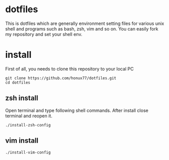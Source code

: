 # dotfiles
This is dotfiles which are generally environment setting files for various unix shell and programs such as bash, zsh, vim and so on.
You can easily fork my repository and set your shell env.

# install
First of all, you needs to clone this repository to your local PC
```
git clone https://github.com/honux77/dotfiles.git
cd dotfiles
```
## zsh install
Open terminal and type following shell commands.
After install close terminal and reopen it.
```
./install-zsh-config
```

## vim install
```
./install-vim-config
```


